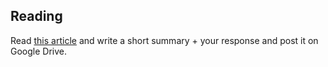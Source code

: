 


## Reading
Read [this article](https://runemadsen.com/blog/on-meta-design-and-algorithmic-design-systems/) and write a short summary + your response and post it on Google Drive.
